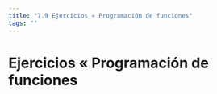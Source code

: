 ```yaml
---
title: "7.9 Ejercicios « Programación de funciones"
tags: ""
---
```


# Ejercicios « Programación de funciones
